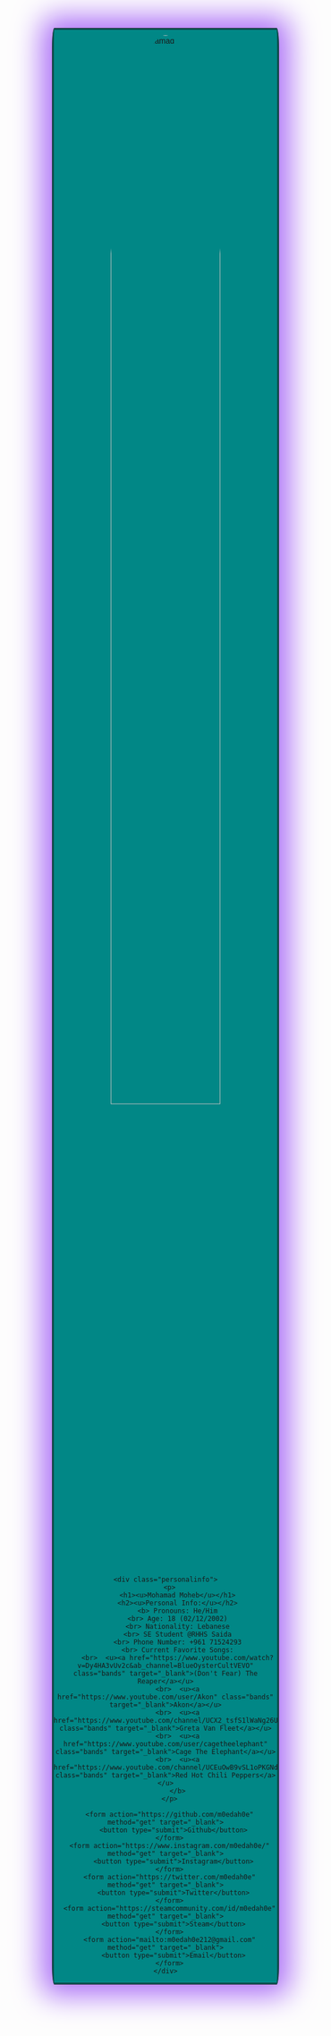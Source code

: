 <html>
  <title> Personal Website</title>
  <style>
    .card {
      border: double;
      border-radius: 1%;
      box-shadow: 0 0px 50px 20px #ad72f7;
      max-width: 400px;
      margin: auto;
      text-align: center;
      font-family: arial;
      background-color: #018786
    }
    .circular--square {
      border-radius: 50%;
      padding: 10px;
    }
    
    .bands {
      color: #3700B3;
    }

    .personalinfo {
      color: black;
    }

    body {
  background-color: whitesmoke;
  }

    button {
      border: none;
      outline: 0;
      display: inline-block;
      padding: 10px;
      color: #ad72f7;
      background-color: #121212;
      text-align: center;
      cursor: pointer;
      width: 100%;
      font-size: 15px;
    }
    button:hover,
    a:hover {
      opacity: 0.5;
    }
  </style>
  <body>
    <div class="card">
      <img class="circular--square"
        src="https://i.ibb.co/MCWSgfh/square.jpg"
        alt="Mohamad Moheb"
        style="width: 70%;">

    <div class="personalinfo">
      <p>
          <h1><u>Mohamad Moheb</u></h1>
          <h2><u>Personal Info:</u></h2>
          <b> Pronouns: He/Him
          <br> Age: 18 (02/12/2002)
          <br> Nationality: Lebanese
          <br> SE Student @RHHS Saida
          <br> Phone Number: +961 71524293
          <br> Current Favorite Songs:
          <br>  <u><a href="https://www.youtube.com/watch?v=Dy4HA3vUv2c&ab_channel=BlueOysterCultVEVO" class="bands" target="_blank">(Don't Fear) The Reaper</a></u>
          <br>  <u><a href="https://www.youtube.com/user/Akon" class="bands" target="_blank">Akon</a></u>
          <br>  <u><a href="https://www.youtube.com/channel/UCX2_tsfS1lWaNg26UUuWrxA" class="bands" target="_blank">Greta Van Fleet</a></u>
          <br>  <u><a href="https://www.youtube.com/user/cagetheelephant" class="bands" target="_blank">Cage The Elephant</a></u>
          <br>  <u><a href="https://www.youtube.com/channel/UCEuOwB9vSL1oPKGNdONB4ig" class="bands" target="_blank">Red Hot Chili Peppers</a></u>
          </b>
      </p>

      <form action="https://github.com/m0edah0e" method="get" target="_blank">
        <button type="submit">Github</button>
      </form>
      <form action="https://www.instagram.com/m0edah0e/" method="get" target="_blank">
        <button type="submit">Instagram</button>
      </form>
      <form action="https://twitter.com/m0edah0e" method="get" target="_blank">
        <button type="submit">Twitter</button>
      </form>
      <form action="https://steamcommunity.com/id/m0edah0e" method="get" target="_blank">
        <button type="submit">Steam</button>
      </form>
      <form action="mailto:m0edah0e212@gmail.com" method="get" target="_blank">
        <button type="submit">Email</button>
      </form>
    </div>
  </body>
</html>
